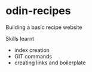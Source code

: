 # odin-recipes 
Building a basic recipe website

Skills learnt 
- index creation
- GIT commands
- creating links and boilerplate
